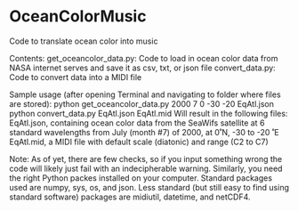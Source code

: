 # OceanColorMusic
Code to translate ocean color into music

Contents:
get_oceancolor_data.py: Code to load in ocean color data from NASA internet serves and save it as csv, txt, or json file
convert_data.py: Code to convert data into a MIDI file

Sample usage (after opening Terminal and navigating to folder where files are stored):
  python get_oceancolor_data.py 2000 7 0 -30 -20 EqAtl.json
  python convert_data.py EqAtl.json EqAtl.mid
Will result in the following files:
  EqAtl.json, containing ocean color data from the SeaWifs satellite at 6 standard wavelengths from July (month #7) of 2000, at 0˚N, -30 to -20 ˚E
  EqAtl.mid, a MIDI file with default scale (diatonic) and range (C2 to C7)
  
Note:
As of yet, there are few checks, so if you input something wrong the code will likely just fail with an indecipherable warning. Similarly, you need the right Python packes installed on your computer. Standard packages used are numpy, sys, os, and json. Less standard (but still easy to find using standard software) packages are midiutil, datetime, and netCDF4.
